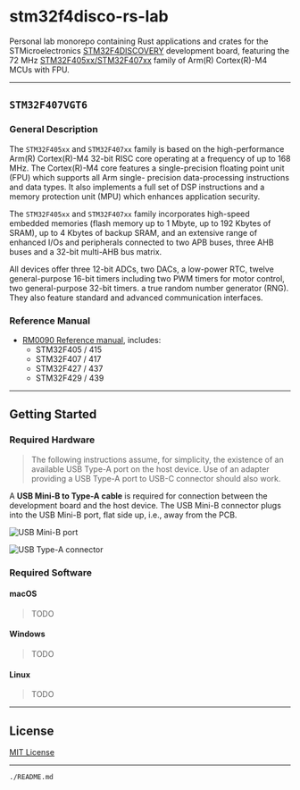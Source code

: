 # stm32f4disco-rs-lab

Personal lab monorepo containing Rust applications and crates for the STMicroelectronics
[STM32F4DISCOVERY](https://www.st.com/en/evaluation-tools/stm32f4discovery.html) development board,
featuring the 72 MHz [STM32F405xx/STM32F407xx](https://www.st.com/resource/en/datasheet/stm32f407vg.pdf)
family of Arm(R) Cortex(R)-M4 MCUs with FPU.

---

## `STM32F407VGT6`

### General Description

The `STM32F405xx` and `STM32F407xx` family is based on the high-performance Arm(R)
Cortex(R)-M4 32-bit RISC core operating at a frequency of up to 168 MHz. The Cortex(R)-M4
core features a single-precision floating point unit (FPU) which supports all Arm single-
precision data-processing instructions and data types. It also implements a full set of DSP
instructions and a memory protection unit (MPU) which enhances application security.

The `STM32F405xx` and `STM32F407xx` family incorporates high-speed embedded
memories (flash memory up to 1 Mbyte, up to 192 Kbytes of SRAM), up to 4 Kbytes of
backup SRAM, and an extensive range of enhanced I/Os and peripherals connected to two
APB buses, three AHB buses and a 32-bit multi-AHB bus matrix.

All devices offer three 12-bit ADCs, two DACs, a low-power RTC, twelve general-purpose
16-bit timers including two PWM timers for motor control, two general-purpose 32-bit timers.
a true random number generator (RNG). They also feature standard and advanced
communication interfaces.

### Reference Manual

* [RM0090 Reference manual](https://www.st.com/resource/en/reference_manual/rm0090-stm32f405415-stm32f407417-stm32f427437-and-stm32f429439-advanced-armbased-32bit-mcus-stmicroelectronics.pdf), includes: 
  * STM32F405 / 415
  * STM32F407 / 417
  * STM32F427 / 437
  * STM32F429 / 439
  
---

## Getting Started

### Required Hardware

>The following instructions assume, for simplicity, the existence of an available USB Type-A port on the host device. Use of an adapter providing a USB Type-A port to USB-C connector should also work.

A **USB Mini-B to Type-A cable** is required for connection between the development board and the host device. The USB Mini-B connector plugs into the USB Mini-B port, flat side up, i.e., away from the PCB.

![USB Mini-B port](https://upload.wikimedia.org/wikipedia/commons/thumb/e/ec/USB_Mini-B_receptacle.svg/134px-USB_Mini-B_receptacle.svg.png)

![USB Type-A connector](https://upload.wikimedia.org/wikipedia/commons/thumb/c/c5/USB_Type-A_receptacle_Black.svg/150px-USB_Type-A_receptacle_Black.svg.png)

### Required Software

#### macOS

>TODO

#### Windows

>TODO

#### Linux

>TODO

---

## License

[MIT License](https://spdx.org/licenses/MIT.html)

---

`./README.md`
